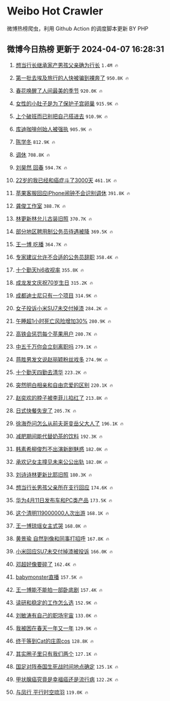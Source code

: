 # Weibo Hot Crawler 



微博热榜爬虫，利用 Github Action 的调度脚本更新 BY PHP 


## 微博今日热榜 更新于 2024-04-07 16:28:31 
1. [想当行长继承家产男孩父亲确为行长](https://s.weibo.com/weibo?q=%23%E6%83%B3%E5%BD%93%E8%A1%8C%E9%95%BF%E7%BB%A7%E6%89%BF%E5%AE%B6%E4%BA%A7%E7%94%B7%E5%AD%A9%E7%88%B6%E4%BA%B2%E7%A1%AE%E4%B8%BA%E8%A1%8C%E9%95%BF%23&t=31&band_rank=1&Refer=top) `1.4M 🔥` 

1. [第一批去埃及旅行的人快被骗到裸奔了](https://s.weibo.com/weibo?q=%23%E7%AC%AC%E4%B8%80%E6%89%B9%E5%8E%BB%E5%9F%83%E5%8F%8A%E6%97%85%E8%A1%8C%E7%9A%84%E4%BA%BA%E5%BF%AB%E8%A2%AB%E9%AA%97%E5%88%B0%E8%A3%B8%E5%A5%94%E4%BA%86%23&t=31&band_rank=2&Refer=top) `950.8K 🔥` 

1. [春花唤醒了人间最美的季节](https://s.weibo.com/weibo?q=%23%E6%98%A5%E8%8A%B1%E5%94%A4%E9%86%92%E4%BA%86%E4%BA%BA%E9%97%B4%E6%9C%80%E7%BE%8E%E7%9A%84%E5%AD%A3%E8%8A%82%23&t=31&band_rank=3&Refer=top) `920.0K 🔥` 

1. [女性的小肚子是为了保护子宫卵巢](https://s.weibo.com/weibo?q=%E5%A5%B3%E6%80%A7%E7%9A%84%E5%B0%8F%E8%82%9A%E5%AD%90%E6%98%AF%E4%B8%BA%E4%BA%86%E4%BF%9D%E6%8A%A4%E5%AD%90%E5%AE%AB%E5%8D%B5%E5%B7%A2&t=31&band_rank=4&Refer=top) `915.9K 🔥` 

1. [上个破班而已别把自己搭进去](https://s.weibo.com/weibo?q=%23%E4%B8%8A%E4%B8%AA%E7%A0%B4%E7%8F%AD%E8%80%8C%E5%B7%B2%E5%88%AB%E6%8A%8A%E8%87%AA%E5%B7%B1%E6%90%AD%E8%BF%9B%E5%8E%BB%23&t=31&band_rank=5&Refer=top) `910.9K 🔥` 

1. [库迪咖啡创始人被强执](https://s.weibo.com/weibo?q=%23%E5%BA%93%E8%BF%AA%E5%92%96%E5%95%A1%E5%88%9B%E5%A7%8B%E4%BA%BA%E8%A2%AB%E5%BC%BA%E6%89%A7%23&t=31&band_rank=6&Refer=top) `905.9K 🔥` 

1. [陈学冬](https://s.weibo.com/weibo?q=%E9%99%88%E5%AD%A6%E5%86%AC&t=31&band_rank=7&Refer=top) `812.9K 🔥` 

1. [调休](https://s.weibo.com/weibo?q=%E8%B0%83%E4%BC%91&t=31&band_rank=8&Refer=top) `708.8K 🔥` 

1. [刘昊然 回春](https://s.weibo.com/weibo?q=%E5%88%98%E6%98%8A%E7%84%B6%20%E5%9B%9E%E6%98%A5&t=31&band_rank=9&Refer=top) `594.7K 🔥` 

1. [22岁的我已经和癌症斗了3000天](https://s.weibo.com/weibo?q=%2322%E5%B2%81%E7%9A%84%E6%88%91%E5%B7%B2%E7%BB%8F%E5%92%8C%E7%99%8C%E7%97%87%E6%96%97%E4%BA%863000%E5%A4%A9%23&t=31&band_rank=10&Refer=top) `461.1K 🔥` 

1. [苹果客服回应iPhone闹钟不会识别调休](https://s.weibo.com/weibo?q=%23%E8%8B%B9%E6%9E%9C%E5%AE%A2%E6%9C%8D%E5%9B%9E%E5%BA%94iPhone%E9%97%B9%E9%92%9F%E4%B8%8D%E4%BC%9A%E8%AF%86%E5%88%AB%E8%B0%83%E4%BC%91%23&t=31&band_rank=11&Refer=top) `391.8K 🔥` 

1. [龚俊工作室](https://s.weibo.com/weibo?q=%E9%BE%9A%E4%BF%8A%E5%B7%A5%E4%BD%9C%E5%AE%A4&t=31&band_rank=12&Refer=top) `388.7K 🔥` 

1. [林更新林允儿古装旧照](https://s.weibo.com/weibo?q=%23%E6%9E%97%E6%9B%B4%E6%96%B0%E6%9E%97%E5%85%81%E5%84%BF%E5%8F%A4%E8%A3%85%E6%97%A7%E7%85%A7%23&t=31&band_rank=13&Refer=top) `370.7K 🔥` 

1. [部分地区聘用制公务员待遇被降](https://s.weibo.com/weibo?q=%23%E9%83%A8%E5%88%86%E5%9C%B0%E5%8C%BA%E8%81%98%E7%94%A8%E5%88%B6%E5%85%AC%E5%8A%A1%E5%91%98%E5%BE%85%E9%81%87%E8%A2%AB%E9%99%8D%23&t=31&band_rank=14&Refer=top) `369.5K 🔥` 

1. [王一博 吃播](https://s.weibo.com/weibo?q=%E7%8E%8B%E4%B8%80%E5%8D%9A%20%E5%90%83%E6%92%AD&t=31&band_rank=15&Refer=top) `364.7K 🔥` 

1. [专家建议允许不合适的公务员辞职](https://s.weibo.com/weibo?q=%23%E4%B8%93%E5%AE%B6%E5%BB%BA%E8%AE%AE%E5%85%81%E8%AE%B8%E4%B8%8D%E5%90%88%E9%80%82%E7%9A%84%E5%85%AC%E5%8A%A1%E5%91%98%E8%BE%9E%E8%81%8C%23&t=31&band_rank=16&Refer=top) `358.4K 🔥` 

1. [十个勤天hi6收视率](https://s.weibo.com/weibo?q=%23%E5%8D%81%E4%B8%AA%E5%8B%A4%E5%A4%A9hi6%E6%94%B6%E8%A7%86%E7%8E%87%23&t=31&band_rank=17&Refer=top) `355.8K 🔥` 

1. [成龙发文庆祝70岁生日](https://s.weibo.com/weibo?q=%23%E6%88%90%E9%BE%99%E5%8F%91%E6%96%87%E5%BA%86%E7%A5%9D70%E5%B2%81%E7%94%9F%E6%97%A5%23&t=31&band_rank=18&Refer=top) `315.2K 🔥` 

1. [成都迪士尼只有一个项目](https://s.weibo.com/weibo?q=%23%E6%88%90%E9%83%BD%E8%BF%AA%E5%A3%AB%E5%B0%BC%E5%8F%AA%E6%9C%89%E4%B8%80%E4%B8%AA%E9%A1%B9%E7%9B%AE%23&t=31&band_rank=19&Refer=top) `314.9K 🔥` 

1. [女子投诉小米SU7未交付掉漆](https://s.weibo.com/weibo?q=%23%E5%A5%B3%E5%AD%90%E6%8A%95%E8%AF%89%E5%B0%8F%E7%B1%B3SU7%E6%9C%AA%E4%BA%A4%E4%BB%98%E6%8E%89%E6%BC%86%23&t=31&band_rank=20&Refer=top) `284.2K 🔥` 

1. [午睡超1小时死亡风险增加30%](https://s.weibo.com/weibo?q=%23%E5%8D%88%E7%9D%A1%E8%B6%851%E5%B0%8F%E6%97%B6%E6%AD%BB%E4%BA%A1%E9%A3%8E%E9%99%A9%E5%A2%9E%E5%8A%A030%25%23&t=31&band_rank=21&Refer=top) `280.9K 🔥` 

1. [高铁会惩罚每个苹果用户](https://s.weibo.com/weibo?q=%23%E9%AB%98%E9%93%81%E4%BC%9A%E6%83%A9%E7%BD%9A%E6%AF%8F%E4%B8%AA%E8%8B%B9%E6%9E%9C%E7%94%A8%E6%88%B7%23&t=31&band_rank=22&Refer=top) `280.7K 🔥` 

1. [中五千万你会立刻离职吗](https://s.weibo.com/weibo?q=%23%E4%B8%AD%E4%BA%94%E5%8D%83%E4%B8%87%E4%BD%A0%E4%BC%9A%E7%AB%8B%E5%88%BB%E7%A6%BB%E8%81%8C%E5%90%97%23&t=31&band_rank=23&Refer=top) `279.1K 🔥` 

1. [蒋胜男发文说赵丽颖粉丝戏多](https://s.weibo.com/weibo?q=%23%E8%92%8B%E8%83%9C%E7%94%B7%E5%8F%91%E6%96%87%E8%AF%B4%E8%B5%B5%E4%B8%BD%E9%A2%96%E7%B2%89%E4%B8%9D%E6%88%8F%E5%A4%9A%23&t=31&band_rank=24&Refer=top) `274.9K 🔥` 

1. [十个勤天四勤去清华](https://s.weibo.com/weibo?q=%23%E5%8D%81%E4%B8%AA%E5%8B%A4%E5%A4%A9%E5%9B%9B%E5%8B%A4%E5%8E%BB%E6%B8%85%E5%8D%8E%23&t=31&band_rank=25&Refer=top) `223.2K 🔥` 

1. [突然明白相亲和自由恋爱的区别](https://s.weibo.com/weibo?q=%23%E7%AA%81%E7%84%B6%E6%98%8E%E7%99%BD%E7%9B%B8%E4%BA%B2%E5%92%8C%E8%87%AA%E7%94%B1%E6%81%8B%E7%88%B1%E7%9A%84%E5%8C%BA%E5%88%AB%23&t=31&band_rank=26&Refer=top) `220.1K 🔥` 

1. [赵奕欢的脖子被李菲儿掐红了](https://s.weibo.com/weibo?q=%23%E8%B5%B5%E5%A5%95%E6%AC%A2%E7%9A%84%E8%84%96%E5%AD%90%E8%A2%AB%E6%9D%8E%E8%8F%B2%E5%84%BF%E6%8E%90%E7%BA%A2%E4%BA%86%23&t=31&band_rank=27&Refer=top) `213.8K 🔥` 

1. [日式快餐失宠了](https://s.weibo.com/weibo?q=%23%E6%97%A5%E5%BC%8F%E5%BF%AB%E9%A4%90%E5%A4%B1%E5%AE%A0%E4%BA%86%23&t=31&band_rank=28&Refer=top) `205.7K 🔥` 

1. [徐海乔问怎么从前夫哥变岳父大人了](https://s.weibo.com/weibo?q=%23%E5%BE%90%E6%B5%B7%E4%B9%94%E9%97%AE%E6%80%8E%E4%B9%88%E4%BB%8E%E5%89%8D%E5%A4%AB%E5%93%A5%E5%8F%98%E5%B2%B3%E7%88%B6%E5%A4%A7%E4%BA%BA%E4%BA%86%23&t=31&band_rank=29&Refer=top) `196.1K 🔥` 

1. [减肥期间能代替奶茶的饮料](https://s.weibo.com/weibo?q=%23%E5%87%8F%E8%82%A5%E6%9C%9F%E9%97%B4%E8%83%BD%E4%BB%A3%E6%9B%BF%E5%A5%B6%E8%8C%B6%E7%9A%84%E9%A5%AE%E6%96%99%23&t=31&band_rank=30&Refer=top) `192.3K 🔥` 

1. [韩素希柳俊烈不出演新剧魅惑](https://s.weibo.com/weibo?q=%23%E9%9F%A9%E7%B4%A0%E5%B8%8C%E6%9F%B3%E4%BF%8A%E7%83%88%E4%B8%8D%E5%87%BA%E6%BC%94%E6%96%B0%E5%89%A7%E9%AD%85%E6%83%91%23&t=31&band_rank=31&Refer=top) `182.0K 🔥` 

1. [承欢记女主撞见未来公公出轨](https://s.weibo.com/weibo?q=%E6%89%BF%E6%AC%A2%E8%AE%B0%E5%A5%B3%E4%B8%BB%E6%92%9E%E8%A7%81%E6%9C%AA%E6%9D%A5%E5%85%AC%E5%85%AC%E5%87%BA%E8%BD%A8&t=31&band_rank=32&Refer=top) `182.0K 🔥` 

1. [刘诗诗林更新比耶旧照](https://s.weibo.com/weibo?q=%23%E5%88%98%E8%AF%97%E8%AF%97%E6%9E%97%E6%9B%B4%E6%96%B0%E6%AF%94%E8%80%B6%E6%97%A7%E7%85%A7%23&t=31&band_rank=33&Refer=top) `180.3K 🔥` 

1. [想当行长男孩父亲所在支行回应](https://s.weibo.com/weibo?q=%23%E6%83%B3%E5%BD%93%E8%A1%8C%E9%95%BF%E7%94%B7%E5%AD%A9%E7%88%B6%E4%BA%B2%E6%89%80%E5%9C%A8%E6%94%AF%E8%A1%8C%E5%9B%9E%E5%BA%94%23&t=31&band_rank=34&Refer=top) `174.6K 🔥` 

1. [华为4月11日发布车和PC类产品](https://s.weibo.com/weibo?q=%23%E5%8D%8E%E4%B8%BA4%E6%9C%8811%E6%97%A5%E5%8F%91%E5%B8%83%E8%BD%A6%E5%92%8CPC%E7%B1%BB%E4%BA%A7%E5%93%81%23&t=31&band_rank=35&Refer=top) `173.5K 🔥` 

1. [这个清明119000000人次出游](https://s.weibo.com/weibo?q=%23%E8%BF%99%E4%B8%AA%E6%B8%85%E6%98%8E119000000%E4%BA%BA%E6%AC%A1%E5%87%BA%E6%B8%B8%23&t=31&band_rank=36&Refer=top) `168.1K 🔥` 

1. [王一博琼瑶女主式哭](https://s.weibo.com/weibo?q=%23%E7%8E%8B%E4%B8%80%E5%8D%9A%E7%90%BC%E7%91%B6%E5%A5%B3%E4%B8%BB%E5%BC%8F%E5%93%AD%23&t=31&band_rank=37&Refer=top) `168.0K 🔥` 

1. [黄景瑜 自然到像和同事打招呼](https://s.weibo.com/weibo?q=%E9%BB%84%E6%99%AF%E7%91%9C%20%E8%87%AA%E7%84%B6%E5%88%B0%E5%83%8F%E5%92%8C%E5%90%8C%E4%BA%8B%E6%89%93%E6%8B%9B%E5%91%BC&t=31&band_rank=38&Refer=top) `167.8K 🔥` 

1. [小米回应SU7未交付掉漆被投诉](https://s.weibo.com/weibo?q=%23%E5%B0%8F%E7%B1%B3%E5%9B%9E%E5%BA%94SU7%E6%9C%AA%E4%BA%A4%E4%BB%98%E6%8E%89%E6%BC%86%E8%A2%AB%E6%8A%95%E8%AF%89%23&t=31&band_rank=39&Refer=top) `166.0K 🔥` 

1. [邓超好像要碎了](https://s.weibo.com/weibo?q=%23%E9%82%93%E8%B6%85%E5%A5%BD%E5%83%8F%E8%A6%81%E7%A2%8E%E4%BA%86%23&t=31&band_rank=40&Refer=top) `162.4K 🔥` 

1. [babymonster直播](https://s.weibo.com/weibo?q=babymonster%E7%9B%B4%E6%92%AD&t=31&band_rank=41&Refer=top) `157.5K 🔥` 

1. [王一博能不能拍一部卧底剧](https://s.weibo.com/weibo?q=%23%E7%8E%8B%E4%B8%80%E5%8D%9A%E8%83%BD%E4%B8%8D%E8%83%BD%E6%8B%8D%E4%B8%80%E9%83%A8%E5%8D%A7%E5%BA%95%E5%89%A7%23&t=31&band_rank=42&Refer=top) `157.4K 🔥` 

1. [读研和稳定的工作怎么选](https://s.weibo.com/weibo?q=%23%E8%AF%BB%E7%A0%94%E5%92%8C%E7%A8%B3%E5%AE%9A%E7%9A%84%E5%B7%A5%E4%BD%9C%E6%80%8E%E4%B9%88%E9%80%89%23&t=31&band_rank=43&Refer=top) `152.9K 🔥` 

1. [刘敏涛有自己的职场宇宙](https://s.weibo.com/weibo?q=%E5%88%98%E6%95%8F%E6%B6%9B%E6%9C%89%E8%87%AA%E5%B7%B1%E7%9A%84%E8%81%8C%E5%9C%BA%E5%AE%87%E5%AE%99&t=31&band_rank=44&Refer=top) `133.0K 🔥` 

1. [我被困在春天一年又一年](https://s.weibo.com/weibo?q=%23%E6%88%91%E8%A2%AB%E5%9B%B0%E5%9C%A8%E6%98%A5%E5%A4%A9%E4%B8%80%E5%B9%B4%E5%8F%88%E4%B8%80%E5%B9%B4%23&t=31&band_rank=45&Refer=top) `129.9K 🔥` 

1. [终于等到Cat的庄周cos](https://s.weibo.com/weibo?q=%23%E7%BB%88%E4%BA%8E%E7%AD%89%E5%88%B0Cat%E7%9A%84%E5%BA%84%E5%91%A8cos%23&t=31&band_rank=46&Refer=top) `128.8K 🔥` 

1. [其实圈子里只有我们两个](https://s.weibo.com/weibo?q=%E5%85%B6%E5%AE%9E%E5%9C%88%E5%AD%90%E9%87%8C%E5%8F%AA%E6%9C%89%E6%88%91%E4%BB%AC%E4%B8%A4%E4%B8%AA&t=31&band_rank=47&Refer=top) `127.1K 🔥` 

1. [国足对阵泰国生死战时间地点确定](https://s.weibo.com/weibo?q=%23%E5%9B%BD%E8%B6%B3%E5%AF%B9%E9%98%B5%E6%B3%B0%E5%9B%BD%E7%94%9F%E6%AD%BB%E6%88%98%E6%97%B6%E9%97%B4%E5%9C%B0%E7%82%B9%E7%A1%AE%E5%AE%9A%23&t=31&band_rank=48&Refer=top) `125.1K 🔥` 

1. [甲状腺癌究竟是幸福癌还是流行病](https://s.weibo.com/weibo?q=%23%E7%94%B2%E7%8A%B6%E8%85%BA%E7%99%8C%E7%A9%B6%E7%AB%9F%E6%98%AF%E5%B9%B8%E7%A6%8F%E7%99%8C%E8%BF%98%E6%98%AF%E6%B5%81%E8%A1%8C%E7%97%85%23&t=31&band_rank=49&Refer=top) `122.2K 🔥` 

1. [与凤行 平行时空琉羽](https://s.weibo.com/weibo?q=%E4%B8%8E%E5%87%A4%E8%A1%8C%20%E5%B9%B3%E8%A1%8C%E6%97%B6%E7%A9%BA%E7%90%89%E7%BE%BD&t=31&band_rank=50&Refer=top) `119.0K 🔥` 

